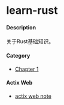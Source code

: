 # learn-rust

#### Description

关于Rust基础知识。

#### Category

- [Chapter 1](./docs/chapter-1.md)


#### Actix Web

- [actix web note](./docs/actix_web/README.md)
